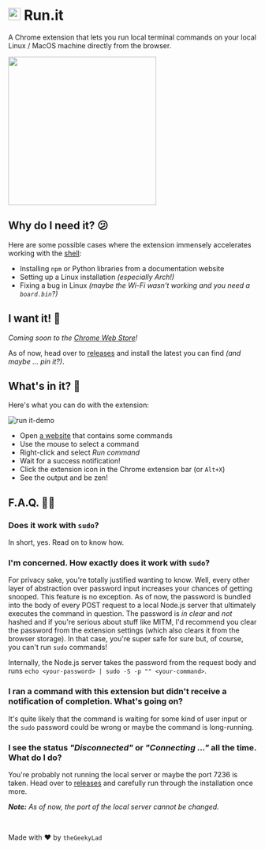 # <img src="https://user-images.githubusercontent.com/15625446/142420094-c2c26925-67ac-4e57-bde2-746abe80fd7e.png" width="25"> Run.it

A Chrome extension that lets you run local terminal commands on your local Linux / MacOS machine directly from the browser.

<img src="https://user-images.githubusercontent.com/15625446/142419418-3e35d17e-cb2a-4ae2-9c20-db96c827ec77.png" width="300">

## Why do I need it? :confused:

Here are some possible cases where the extension immensely accelerates working with the [shell](https://www.tutorialspoint.com/unix/unix-what-is-shell.htm):

- Installing `npm` or Python libraries from a documentation website
- Setting up a Linux installation _(especially Arch!)_
- Fixing a bug in Linux _(maybe the Wi-Fi wasn't working and you need a `board.bin`?)_

## I want it! :wrench:

_Coming soon to the [Chrome Web Store](https://chrome.google.com/webstore)!_

As of now, head over to [releases](https://github.com/theGeekyLad/run.it-extension/releases) and install the latest you can find _(and maybe ... pin it?)_.

## What's in it? :gem:

Here's what you can do with the extension:

![run it-demo](https://user-images.githubusercontent.com/15625446/142419634-59eeca6e-1934-4a5f-8ad9-a0d9b7bbf680.gif)

- Open [a website](https://askubuntu.com/a/429950/959312) that contains some commands
- Use the mouse to select a command
- Right-click and select _Run command_
- Wait for a success notification!
- Click the extension icon in the Chrome extension bar (or `Alt+X`)
- See the output and be zen!

## F.A.Q. :raising_hand_woman:

### Does it work with `sudo`?

In short, yes. Read on to know how.

### I'm concerned. How exactly does it work with `sudo`?

For privacy sake, you're totally justified wanting to know. Well, every other layer of abstraction over password input increases your chances of getting snooped. This feature is no exception. As of now, the password is bundled into the body of every POST request to a local Node.js server that ultimately executes the command in question. The password is _in clear_ and _not_ hashed and if you're serious about stuff like MITM, I'd recommend you clear the password from the extension settings (which also clears it from the browser storage). In that case, you're super safe for sure but, of course, you can't run `sudo` commands!

Internally, the Node.js server takes the password from the request body and runs `echo <your-password> | sudo -S -p "" <your-command>`.

### I ran a command with this extension but didn't receive a notification of completion. What's going on?

It's quite likely that the command is waiting for some kind of user input or the `sudo` password could be wrong or maybe the command is long-running.

### I see the status _"Disconnected"_ or _"Connecting ..."_ all the time. What do I do?

You're probably not running the local server or maybe the port 7236 is taken. Head over to [releases](https://github.com/theGeekyLad/run.it-extension/releases) and carefully run through the installation once more.

_**Note:** As of now, the port of the local server cannot be changed._

<br>

Made with :heart: by `theGeekyLad`
